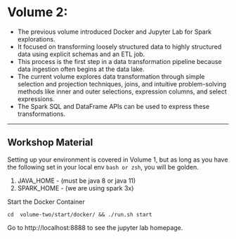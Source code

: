# Volume 2:  
- The previous volume introduced Docker and Jupyter Lab for Spark explorations. 
- It focused on transforming loosely structured data to highly structured data using explicit schemas and an ETL job. 
- This process is the first step in a data transformation pipeline because data ingestion often begins at the data lake.
- The current volume explores data transformation through simple selection and projection techniques, joins, and intuitive problem-solving methods like inner and outer selections, expression columns, and select expressions. 
- The Spark SQL and DataFrame APIs can be used to express these transformations.

---
## Workshop Material

Setting up your environment is covered in Volume 1, but as long as you have the following set in your local env `bash or zsh`, you will be golden.
1. JAVA_HOME - (must be java 8 or java 11)
2. SPARK_HOME - (we are using spark 3x)


Start the Docker Container
~~~
cd  volume-two/start/docker/ && ./run.sh start
~~~

Go to http://localhost:8888 to see the jupyter lab homepage.




